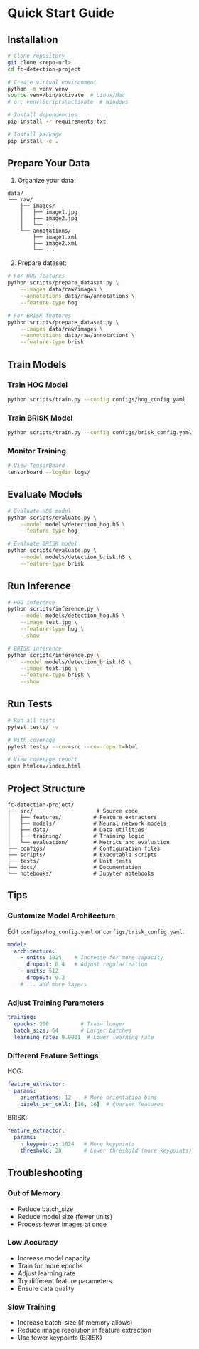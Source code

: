 # Quick Start Guide

## Installation

```bash
# Clone repository
git clone <repo-url>
cd fc-detection-project

# Create virtual environment
python -m venv venv
source venv/bin/activate  # Linux/Mac
# or: venv\Scripts\activate  # Windows

# Install dependencies
pip install -r requirements.txt

# Install package
pip install -e .
```

## Prepare Your Data

1. Organize your data:
```
data/
└── raw/
    ├── images/
    │   ├── image1.jpg
    │   ├── image2.jpg
    │   └── ...
    └── annotations/
        ├── image1.xml
        ├── image2.xml
        └── ...
```

2. Prepare dataset:
```bash
# For HOG features
python scripts/prepare_dataset.py \
    --images data/raw/images \
    --annotations data/raw/annotations \
    --feature-type hog

# For BRISK features
python scripts/prepare_dataset.py \
    --images data/raw/images \
    --annotations data/raw/annotations \
    --feature-type brisk
```

## Train Models

### Train HOG Model
```bash
python scripts/train.py --config configs/hog_config.yaml
```

### Train BRISK Model
```bash
python scripts/train.py --config configs/brisk_config.yaml
```

### Monitor Training
```bash
# View TensorBoard
tensorboard --logdir logs/
```

## Evaluate Models

```bash
# Evaluate HOG model
python scripts/evaluate.py \
    --model models/detection_hog.h5 \
    --feature-type hog

# Evaluate BRISK model
python scripts/evaluate.py \
    --model models/detection_brisk.h5 \
    --feature-type brisk
```

## Run Inference

```bash
# HOG inference
python scripts/inference.py \
    --model models/detection_hog.h5 \
    --image test.jpg \
    --feature-type hog \
    --show

# BRISK inference
python scripts/inference.py \
    --model models/detection_brisk.h5 \
    --image test.jpg \
    --feature-type brisk \
    --show
```

## Run Tests

```bash
# Run all tests
pytest tests/ -v

# With coverage
pytest tests/ --cov=src --cov-report=html

# View coverage report
open htmlcov/index.html
```

## Project Structure

```
fc-detection-project/
├── src/                    # Source code
│   ├── features/          # Feature extractors
│   ├── models/            # Neural network models
│   ├── data/              # Data utilities
│   ├── training/          # Training logic
│   └── evaluation/        # Metrics and evaluation
├── configs/               # Configuration files
├── scripts/               # Executable scripts
├── tests/                 # Unit tests
├── docs/                  # Documentation
└── notebooks/             # Jupyter notebooks
```

## Tips

### Customize Model Architecture

Edit `configs/hog_config.yaml` or `configs/brisk_config.yaml`:

```yaml
model:
  architecture:
    - units: 1024    # Increase for more capacity
      dropout: 0.4   # Adjust regularization
    - units: 512
      dropout: 0.3
    # ... add more layers
```

### Adjust Training Parameters

```yaml
training:
  epochs: 200          # Train longer
  batch_size: 64       # Larger batches
  learning_rate: 0.0001  # Lower learning rate
```

### Different Feature Settings

HOG:
```yaml
feature_extractor:
  params:
    orientations: 12    # More orientation bins
    pixels_per_cell: [16, 16]  # Coarser features
```

BRISK:
```yaml
feature_extractor:
  params:
    n_keypoints: 1024   # More keypoints
    threshold: 20       # Lower threshold (more keypoints)
```

## Troubleshooting

### Out of Memory
- Reduce batch_size
- Reduce model size (fewer units)
- Process fewer images at once

### Low Accuracy
- Increase model capacity
- Train for more epochs
- Adjust learning rate
- Try different feature parameters
- Ensure data quality

### Slow Training
- Increase batch_size (if memory allows)
- Reduce image resolution in feature extraction
- Use fewer keypoints (BRISK)
